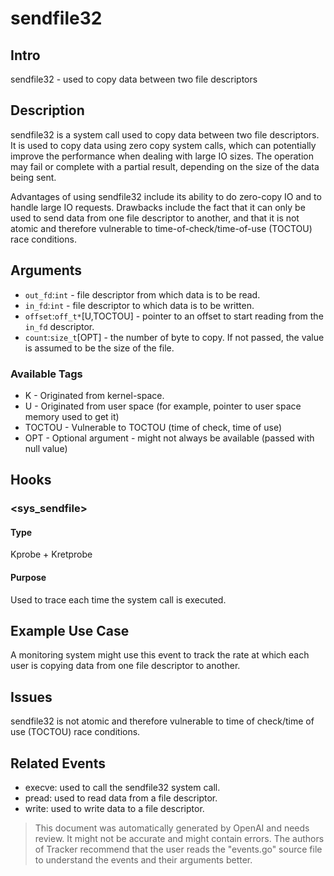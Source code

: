 
# sendfile32

## Intro
sendfile32 - used to copy data between two file descriptors

## Description
sendfile32 is a system call used to copy data between two file descriptors. It is used to copy data using zero copy system calls, which can potentially improve the performance when dealing with large IO sizes. The operation may fail or complete with a partial result, depending on the size of the data being sent.

Advantages of using sendfile32 include its ability to do zero-copy IO and to handle large IO requests. Drawbacks include the fact that it can only be used to send data from one file descriptor to another, and that it is not atomic and therefore vulnerable to time-of-check/time-of-use (TOCTOU) race conditions.

## Arguments
* `out_fd`:`int` - file descriptor from which data is to be read.
* `in_fd`:`int` - file descriptor to which data is to be written.
* `offset`:`off_t*`[U,TOCTOU] - pointer to an offset to start reading from the `in_fd` descriptor.
* `count`:`size_t`[OPT] - the number of byte to copy. If not passed, the value is assumed to be the size of the file.

### Available Tags
* K - Originated from kernel-space.
* U - Originated from user space (for example, pointer to user space memory used to get it)
* TOCTOU - Vulnerable to TOCTOU (time of check, time of use)
* OPT - Optional argument - might not always be available (passed with null value)

## Hooks
### <sys_sendfile>
#### Type
Kprobe + Kretprobe
#### Purpose
Used to trace each time the system call is executed.

## Example Use Case
A monitoring system might use this event to track the rate at which each user is copying data from one file descriptor to another.

## Issues
sendfile32 is not atomic and therefore vulnerable to time of check/time of use (TOCTOU) race conditions.

## Related Events
* execve: used to call the sendfile32 system call.
* pread: used to read data from a file descriptor.
* write: used to write data to a file descriptor.

> This document was automatically generated by OpenAI and needs review. It might
> not be accurate and might contain errors. The authors of Tracker recommend that
> the user reads the "events.go" source file to understand the events and their
> arguments better.
